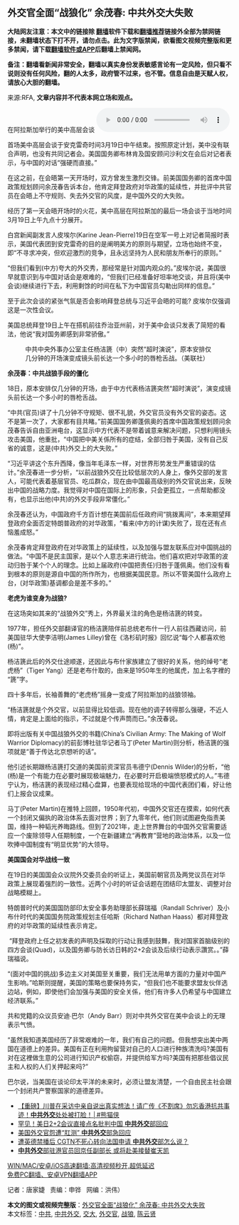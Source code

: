  <h2>外交官全面“战狼化” 余茂春: 中共外交大失败</h2> <p class="notice"><b>大陆网友注意：本文中的链接除 <a href="https://github.com/bannedbook/fanqiang" >翻墙</a>软件下载和<a href="https://github.com/killgcd/justmysocks/blob/master/README.md">翻墙推荐</a>链接外全部为禁网链接，未翻墙状态下打不开，请勿点击。此为文字版禁闻，欲看图文视频完整版和更多禁闻，请下载<a href="https://github.com/bannedbook/fanqiang">翻墙软件或APP</a>后翻墙上禁闻网。</p><p>备注：翻墙看新闻非常安全，翻墙以真实身份发表敏感言论有一定风险，但只看不说则没有任何风险，翻的人太多，政府管不过来，也不管。信息自由是天赋人权，请放心大胆的翻墙。</b></p>  <div class="entry"> <p>来源:RFA, <strong>文章内容并不代表本网立场和观点。</strong></p> <p>&#22312;&#38463;&#25289;&#26031;&#21152;&#20030;&#34892;&#30340;&#32654;&#20013;&#39640;&#23618;&#20250;&#35848;             <audio controls="controls" preload="metadata" src="https://www.rfa.org/mandarin/yataibaodao/junshiwaijiao/jt-03192021100939.html/@@stream" type="audio/mpeg"></audio></p> <p>&#39318;&#22330;&#32654;&#20013;&#39640;&#23618;&#20250;&#35848;&#20110;&#23433;&#20811;&#38647;&#22855;&#26102;&#38388;3&#26376;19&#26085;&#20013;&#21320;&#32467;&#26463;&#12290;&#25353;&#29031;&#21407;&#23450;&#35745;&#21010;&#65292;&#32654;&#20013;&#27809;&#26377;&#32852;&#21512;&#22768;&#26126;&#65292;&#20063;&#27809;&#26377;&#20849;&#21516;&#35760;&#32773;&#20250;&#12290;&#32654;&#22269;&#22269;&#21153;&#21375;&#24067;&#26519;&#32943;&#21450;&#22269;&#23433;&#39038;&#38382;&#27801;&#21033;&#25991;&#22312;&#20250;&#21518;&#23545;&#35760;&#32773;&#34920;&#31034;&#65292;&#19982;&#20013;&#22269;&#30340;&#23545;&#35805;&#8220;&#24378;&#30828;&#32780;&#30452;&#25509;&#12290;&#8221;</p> <p>&#22312;&#36825;&#20043;&#21069;&#65292;&#22312;&#20250;&#26212;&#31532;&#19968;&#22825;&#24320;&#22330;&#26102;&#65292;&#21452;&#26041;&#26366;&#21457;&#29983;&#28608;&#28872;&#20132;&#38155;&#12290;&#21069;&#32654;&#22269;&#22269;&#21153;&#21375;&#30340;&#39318;&#24109;&#20013;&#22269;&#25919;&#31574;&#35268;&#21010;&#39038;&#38382;&#20313;&#33538;&#26149;&#21578;&#35785;&#26412;&#21488;&#65292;&#20182;&#32943;&#23450;&#25308;&#30331;&#25919;&#24220;&#23545;&#21326;&#25919;&#31574;&#30340;&#24310;&#32493;&#24615;&#65292;&#24182;&#25209;&#35780;&#20013;&#20849;&#23448;&#21592;&#22312;&#20250;&#26212;&#19978;&#19981;&#23432;&#35268;&#21017;&#12289;&#22833;&#21435;&#22806;&#20132;&#23448;&#30340;&#39118;&#24230;&#65292;&#26159;&#20013;&#22269;&#22806;&#20132;&#30340;&#22823;&#22833;&#36133;&#12290;</p> <p> </p> <ul> </ul> <p> </p> <p>&#32463;&#21382;&#20102;&#31532;&#19968;&#22825;&#20250;&#26212;&#24320;&#22330;&#26102;&#30340;&#28779;&#33457;&#65292;&#32654;&#20013;&#39640;&#23618;&#22312;&#38463;&#25289;&#26031;&#21152;&#30340;&#26368;&#21518;&#19968;&#22330;&#20250;&#35848;&#20110;&#24403;&#22320;&#26102;&#38388;3&#26376;19&#26085;&#19978;&#21320;&#20061;&#28857;&#21313;&#20998;&#23637;&#24320;&#12290;</p> <p>&#30333;&#23467;&#26032;&#38395;&#21103;&#21457;&#35328;&#20154;&#30382;&#22467;&#23572;(Karine Jean-Pierre)19&#26085;&#22312;&#31354;&#20891;&#19968;&#21495;&#19978;&#23545;&#35760;&#32773;&#31616;&#25253;&#26102;&#34920;&#31034;&#65292;&#32654;&#22269;&#20195;&#34920;&#22242;&#21040;&#23433;&#20811;&#38647;&#22855;&#30340;&#30446;&#30340;&#26159;&#38416;&#26126;&#32654;&#26041;&#30340;&#21407;&#21017;&#19982;&#26399;&#26395;&#65292;&#31435;&#22330;&#20063;&#22987;&#32456;&#19981;&#21464;&#65292;&#21363;&#8220;&#19981;&#23547;&#27714;&#20914;&#31361;&#65292;&#20294;&#27426;&#36814;&#28608;&#28872;&#30340;&#31454;&#20105;&#65292;&#19988;&#27704;&#36828;&#22362;&#25345;&#20026;&#20154;&#27665;&#21644;&#26379;&#21451;&#25152;&#22857;&#34892;&#30340;&#21407;&#21017;&#12290;&#8221;</p> <p>&#8220;&#20294;&#25105;&#20204;&#30475;&#21040;(&#20013;&#26041;)&#22840;&#22823;&#30340;&#22806;&#20132;&#31168;&#65292;&#37027;&#32463;&#24120;&#26159;&#38024;&#23545;&#22269;&#20869;&#35266;&#20247;&#30340;&#12290;&#8221;&#30382;&#22467;&#23572;&#35828;&#65292;&#32654;&#22269;&#24456;&#26089;&#23601;&#24847;&#35782;&#21040;&#19982;&#20013;&#22269;&#23545;&#35805;&#20250;&#26159;&#33392;&#38590;&#30340;&#65292;&#8220;&#20294;&#25105;&#20204;&#24050;&#32463;&#20934;&#22791;&#22909;&#22374;&#29575;&#22320;&#20132;&#35848;&#65292;&#24182;&#19988;&#23558;(&#32654;&#20013;&#20250;&#35848;)&#32487;&#32493;&#36827;&#34892;&#19979;&#21435;&#65292;&#21033;&#29992;&#21097;&#39296;&#30340;&#26102;&#38388;&#22312;&#31169;&#19979;&#20026;&#20013;&#22269;&#23448;&#21592;&#21246;&#21202;&#20986;&#21516;&#26679;&#30340;&#20449;&#24687;&#12290;&#8221;</p>  <p>&#33267;&#20110;&#27492;&#27425;&#20250;&#35848;&#30340;&#32039;&#24352;&#27668;&#27675;&#26159;&#21542;&#20250;&#24433;&#21709;&#25308;&#30331;&#24635;&#32479;&#19982;&#20064;&#36817;&#24179;&#20250;&#26212;&#30340;&#21487;&#33021;? &#30382;&#22467;&#23572;&#20165;&#24378;&#35843;&#36825;&#26159;&#19968;&#27425;&#24615;&#20250;&#35758;&#12290;</p> <p>&#32654;&#22269;&#24635;&#32479;&#25308;&#30331;19&#26085;&#19978;&#21320;&#22312;&#25645;&#26426;&#21069;&#24448;&#20052;&#27835;&#20122;&#24030;&#21069;&#65292;&#23545;&#20110;&#32654;&#20013;&#20250;&#35848;&#21482;&#21457;&#34920;&#20102;&#31616;&#30701;&#30340;&#30475;&#27861;&#65292;&#20182;&#35828;&#8220;&#25105;&#23545;&#22269;&#21153;&#21375;&#24863;&#21040;&#38750;&#24120;&#39556;&#20658;&#12290;&#8221;</p> <p><figure> <figcaption>&#20013;&#20849;&#20013;&#22830;&#22806;&#20107;&#21150;&#20844;&#23460;&#20027;&#20219;&#26472;&#27905;&#31722;&#65288;&#20013;&#65289;&#31361;&#28982;&#8220;&#36229;&#26102;&#28436;&#35828;&#8221;&#65292;&#21407;&#26412;&#23433;&#25490;&#20165;&#20960;&#20998;&#38047;&#30340;&#24320;&#22330;&#28436;&#21464;&#25104;&#38236;&#22836;&#21069;&#38271;&#36798;&#19968;&#20010;&#22810;&#23567;&#26102;&#30340;&#21767;&#26538;&#33292;&#25112;&#12290;&#65288;&#32654;&#32852;&#31038;&#65289;</figcaption></figure> </p> <p><strong></strong><strong>&#20313;&#33538;&#26149;&#65306;</strong><strong></strong><strong>&#20013;&#20849;&#25112;&#29436;&#25163;&#27573;&#30340;&#20725;&#21270;</strong></p> <p>18&#26085;&#65292;&#21407;&#26412;&#23433;&#25490;&#20165;&#20960;&#20998;&#38047;&#30340;&#24320;&#22330;&#65292;&#30001;&#20110;&#20013;&#26041;&#20195;&#34920;&#26472;&#27905;&#31722;&#31361;&#28982;&#8220;&#36229;&#26102;&#28436;&#35828;&#8221;&#65292;&#28436;&#21464;&#25104;&#38236;&#22836;&#21069;&#38271;&#36798;&#19968;&#20010;&#22810;&#23567;&#26102;&#30340;&#21767;&#26538;&#33292;&#25112;&#12290;</p> <p>&#8220;&#20013;&#20849;(&#23448;&#21592;)&#35762;&#20102;&#21313;&#20960;&#20998;&#38047;&#19981;&#23432;&#35268;&#30697;&#12289;&#24456;&#19981;&#31036;&#35980;&#65292;&#22806;&#20132;&#23448;&#21592;&#27809;&#26377;&#22806;&#20132;&#23448;&#30340;&#23039;&#24577;&#12290;&#36825;&#19981;&#26159;&#31532;&#19968;&#27425;&#20102;&#65292;&#22823;&#23478;&#37117;&#26377;&#30446;&#20849;&#30585;&#12290;&#8221;&#21069;&#32654;&#22269;&#22269;&#21153;&#21375;&#34028;&#20329;&#22885;&#30340;&#39318;&#24109;&#20013;&#22269;&#25919;&#31574;&#35268;&#21010;&#39038;&#38382;&#20313;&#33538;&#26149;&#21578;&#35785;&#33258;&#30001;&#20122;&#27954;&#30005;&#21488;&#65292;&#36825;&#26174;&#31034;&#20013;&#26041;&#20195;&#34920;&#19981;&#26159;&#24102;&#30528;&#35802;&#24847;&#26469;&#35299;&#20915;&#38382;&#39064;&#65292;&#21482;&#24819;&#21033;&#29992;&#38236;&#22836;&#25915;&#20987;&#32654;&#22269;&#65292;&#20182;&#37325;&#25209;&#65292;&#8220;&#20013;&#22269;&#25226;&#20013;&#32654;&#20851;&#20418;&#25152;&#26377;&#30340;&#30151;&#32467;&#65292;&#20840;&#37096;&#24402;&#21646;&#20110;&#32654;&#22269;&#65292;&#27809;&#26377;&#33258;&#24049;&#21453;&#30465;&#30340;&#35802;&#24847;&#65292;&#36825;&#26159;(&#20013;&#20849;)&#22806;&#20132;&#19978;&#30340;&#22823;&#22833;&#36133;&#12290;&#8221;</p> <p>&#8220;&#20064;&#36817;&#24179;&#35762;&#36825;&#20010;&#19996;&#21319;&#35199;&#38477;&#65292;&#20687;&#24403;&#24180;&#27611;&#27901;&#19996;&#19968;&#26679;&#65292;&#23545;&#19990;&#30028;&#24418;&#21183;&#21457;&#29983;&#20005;&#37325;&#38169;&#35823;&#30340;&#20272;&#35745;&#12290;&#8221;&#20313;&#33538;&#26149;&#36827;&#19968;&#27493;&#20998;&#26512;&#65292;&#8220;&#20197;&#21069;&#25112;&#29436;&#22806;&#20132;&#22312;&#27604;&#36739;&#20302;&#23618;&#27425;&#30340;&#20154;&#36523;&#19978;&#65292;&#20687;&#22806;&#20132;&#37096;&#30340;&#21457;&#35328;&#20154;&#65292;&#21487;&#33021;&#20195;&#34920;&#30528;&#22522;&#23618;&#23448;&#21592;&#12289;&#21507;&#29916;&#32676;&#20247;&#65292;&#29616;&#22312;&#30001;&#20013;&#22269;&#26368;&#39640;&#32423;&#21035;&#30340;&#22806;&#20132;&#23448;&#35828;&#20986;&#26469;&#65292;&#21453;&#26144;&#20986;&#20013;&#22269;&#30340;&#25112;&#30053;&#21147;&#24230;&#12290;&#25105;&#35273;&#24471;&#23545;&#20013;&#22269;&#22312;&#22269;&#38469;&#19978;&#30340;&#24418;&#35937;&#65292;&#21482;&#20250;&#26356;&#23396;&#31435;&#65292;&#19968;&#28857;&#24110;&#21161;&#37117;&#27809;&#26377;&#65292;&#20063;&#26174;&#31034;&#20986;&#20182;(&#20013;&#20849;)&#30340;&#22806;&#20132;&#25163;&#27573;&#38750;&#24120;&#20725;&#21270;&#12290;&#8221;</p> <p>&#20313;&#33538;&#26149;&#36824;&#35748;&#20026;&#65292;&#20013;&#22269;&#25919;&#24220;&#21315;&#26041;&#30334;&#35745;&#24819;&#22312;&#32654;&#22269;&#21069;&#21518;&#20219;&#25919;&#24220;&#38388;&#8220;&#25361;&#25320;&#31163;&#38388;&#8221;&#65292;&#26412;&#26469;&#26399;&#26395;&#25308;&#30331;&#25919;&#24220;&#20840;&#38754;&#21542;&#23450;&#29305;&#26391;&#26222;&#25919;&#24220;&#30340;&#23545;&#21326;&#25919;&#31574;&#65292;&#8220;&#30475;&#26469;(&#20013;&#26041;&#30340;&#35745;&#35851;)&#22833;&#36133;&#20102;&#65292;&#29616;&#22312;&#36824;&#26377;&#28857;&#24700;&#32670;&#25104;&#24594;&#12290;&#8221;</p> <p>&#20313;&#33538;&#26149;&#32943;&#23450;&#25308;&#30331;&#25919;&#24220;&#22312;&#23545;&#21326;&#25919;&#31574;&#19978;&#30340;&#24310;&#32493;&#24615;&#65292;&#20197;&#21450;&#21152;&#24378;&#19982;&#30431;&#21451;&#32852;&#31995;&#24212;&#23545;&#20013;&#22269;&#25361;&#25112;&#30340;&#20570;&#27861;&#12290;&#8220;&#20013;&#22269;&#19981;&#26159;&#27665;&#20027;&#22269;&#23478;&#65292;&#26159;&#20197;&#20010;&#20154;&#24847;&#24535;&#26469;&#36827;&#34892;&#32479;&#27835;&#12290;&#20182;&#20204;&#21916;&#27426;&#25226;&#23545;&#21326;&#25919;&#31574;&#30340;&#27874;&#21160;&#24402;&#21646;&#20110;&#26576;&#20010;&#20010;&#20154;&#30340;&#29702;&#24565;&#12290;&#27604;&#22914;&#19978;&#23626;&#25919;&#24220;(&#20013;&#22269;&#25226;&#36131;&#20219;)&#24402;&#21646;&#20110;&#34028;&#20329;&#22885;&#12290;&#20182;&#20204;&#27809;&#26377;&#30475;&#21040;&#26681;&#26412;&#30340;&#21407;&#21017;&#26159;&#28304;&#33258;&#20013;&#22269;&#30340;&#25152;&#20316;&#25152;&#20026;&#65292;&#20063;&#26681;&#25454;&#32654;&#22269;&#27665;&#24847;&#12290;&#25152;&#20197;&#19981;&#31649;&#32654;&#22269;&#20160;&#20040;&#25919;&#24220;&#19978;&#21488;&#65292;(&#23545;&#21326;&#25919;&#31574;)&#22522;&#35843;&#37117;&#20250;&#26159;&#24046;&#19981;&#22810;&#30340;&#12290;&#8221;</p>  <p><strong>&#32769;&#34382;&#20026;&#35841;&#21464;&#36523;&#20026;&#25112;&#29436;</strong><strong>?&#160;&#160; </strong></p> <p>&#22312;&#36825;&#22330;&#31361;&#22914;&#20854;&#26469;&#30340;&#8220;&#25112;&#29436;&#22806;&#20132;&#8221;&#31168;&#19978;&#65292;&#22806;&#30028;&#26368;&#20851;&#27880;&#30340;&#35282;&#33394;&#26159;&#26472;&#27905;&#31722;&#30340;&#36716;&#21464;&#12290;</p> <p>1977&#24180;&#65292;&#25285;&#20219;&#22806;&#20132;&#37096;&#32763;&#35793;&#23448;&#30340;&#26472;&#27905;&#31722;&#38506;&#20276;&#21069;&#24635;&#32479;&#32769;&#24067;&#20160;&#19968;&#34892;&#20154;&#21069;&#24448;&#35199;&#34255;&#35775;&#38382;&#65292;&#21069;&#32654;&#22269;&#39547;&#21326;&#22823;&#20351;&#26446;&#27905;&#26126;(James Lilley)&#26366;&#22312;&#12298;&#27931;&#26441;&#30710;&#26102;&#25253;&#12299;&#22238;&#24518;&#35828;&#8220;&#27599;&#20010;&#20154;&#37117;&#21916;&#27426;&#20182;(&#26472;)&#8221;&#12290;</p> <p>&#26472;&#27905;&#31722;&#27492;&#21518;&#30340;&#22806;&#20132;&#20181;&#36884;&#39034;&#36930;&#65292;&#36824;&#22240;&#27492;&#19982;&#24067;&#20160;&#23478;&#26063;&#24314;&#31435;&#20102;&#24456;&#22909;&#30340;&#20851;&#31995;&#65292;&#20182;&#30340;&#32496;&#21495;&#8220;&#32769;&#34382;&#26472;&#8221;&#65288;Tiger Yang&#65289;&#36824;&#26159;&#32769;&#24067;&#20160;&#21462;&#30340;&#65292;&#30001;&#26469;&#26159;1950&#24180;&#29983;&#30340;&#20182;&#23646;&#34382;&#65292;&#21152;&#19978;&#21517;&#23383;&#35041;&#30340; &#8220;&#31722;&#8221;&#23383;&#12290;</p> <p>&#22235;&#21313;&#22810;&#24180;&#21518;&#65292;&#38271;&#34966;&#21892;&#33310;&#30340;&#8220;&#32769;&#34382;&#26472;&#8221;&#25671;&#36523;&#19968;&#21464;&#25104;&#20102;&#38463;&#25289;&#26031;&#21152;&#30340;&#25112;&#29436;&#39046;&#34966;&#12290;</p> <p>&#8220;&#26472;&#27905;&#31722;&#23601;&#26159;&#20010;&#22806;&#20132;&#23448;&#65292;&#20197;&#21069;&#26174;&#24471;&#27604;&#36739;&#20302;&#35843;&#12290;&#29616;&#22312;&#20182;&#30340;&#35843;&#23376;&#36716;&#24471;&#37027;&#20040;&#24378;&#30828;&#65292;&#19981;&#36817;&#20154;&#24773;&#65292;&#32943;&#23450;&#26159;&#19978;&#38754;&#32473;&#30340;&#25351;&#31034;&#65292;&#19981;&#36807;&#23601;&#26159;&#20010;&#20256;&#22768;&#31570;&#32780;&#24050;&#12290;&#8221;&#20313;&#33538;&#26149;&#35828;&#12290;</p> <p>&#21363;&#23558;&#20986;&#29256;&#26377;&#20851;&#20013;&#22269;&#25112;&#29436;&#22806;&#20132;&#30340;&#20070;&#31821;(China&#8217;s Civilian Army: The Making of Wolf Warrior Diplomacy)&#30340;&#21069;&#24429;&#21338;&#31038;&#39547;&#21326;&#35760;&#32773;&#39532;&#19969;(Peter Martin)&#21017;&#20998;&#26512;&#65292;&#26472;&#27905;&#31722;&#30340;&#24378;&#39033;&#23601;&#26159;&#8220;&#21892;&#20110;&#20256;&#36798;&#21271;&#20140;&#24819;&#21548;&#30340;&#35805;&#8221;&#12290;</p> <p>&#20182;&#24341;&#36848;&#38271;&#26399;&#36319;&#26472;&#27905;&#31722;&#25171;&#20132;&#36947;&#30340;&#32654;&#22269;&#21069;&#36164;&#28145;&#23448;&#21592;&#38886;&#24503;&#23425;(Dennis Wilder)&#30340;&#20998;&#26512;&#65292;&#8220;&#20182;(&#26472;)&#26159;&#19968;&#20010;&#26377;&#33021;&#21147;&#22312;&#24517;&#35201;&#26102;&#23637;&#29616;&#26497;&#31471;&#39749;&#21147;&#65292;&#22312;&#24517;&#35201;&#26102;&#24320;&#21551;&#26497;&#31471;&#24868;&#24594;&#27169;&#24335;&#30340;&#20154;&#12290;&#8221;&#38886;&#24503;&#23425;&#35748;&#20026;&#65292;&#26472;&#27905;&#31722;&#30340;&#34920;&#29616;&#32463;&#36807;&#31934;&#24515;&#30424;&#31639;&#65292;&#20063;&#35201;&#34920;&#29616;&#32473;&#29616;&#22330;&#30340;&#20013;&#22269;&#20195;&#34920;&#22242;&#20204;&#30475;&#65292;&#22909;&#35753;&#20182;&#20204;&#19978;&#25253;&#20250;&#35758;&#25104;&#26524;&#12290;</p> <p>&#39532;&#19969;(Peter Martin)&#22312;&#25512;&#29305;&#19978;&#22238;&#39038;&#65292;1950&#24180;&#20195;&#21021;&#65292;&#20013;&#22269;&#22806;&#20132;&#23448;&#36824;&#22312;&#25720;&#32034;&#65292;&#22914;&#20309;&#20195;&#34920;&#19968;&#20010;&#23553;&#38381;&#21448;&#20559;&#25191;&#30340;&#25919;&#27835;&#20307;&#31995;&#21435;&#38754;&#23545;&#19990;&#30028;&#65307;&#21040;&#20102;&#20061;&#38646;&#24180;&#20195;&#65292;&#20182;&#20204;&#21017;&#35797;&#22270;&#36991;&#20813;&#25351;&#36131;&#32654;&#22269;&#65292;&#32500;&#25345;&#19968;&#31181;&#38892;&#20809;&#20859;&#26214;&#36335;&#32447;&#12290;&#20294;&#21040;&#20102;2021&#24180;&#65292;&#36208;&#19978;&#19990;&#30028;&#33310;&#21488;&#30340;&#20013;&#22269;&#22806;&#20132;&#23448;&#38656;&#35201;&#36866;&#24212;&#19968;&#20010;&#24223;&#38500;&#39046;&#23548;&#20154;&#20219;&#26399;&#21046;&#24230;&#65292;&#19968;&#20010;&#22312;&#26032;&#30086;&#24314;&#31435;&#8220;&#20877;&#25945;&#32946;&#8221;&#33829;&#22320;&#30340;&#25919;&#27835;&#20307;&#31995;&#65292;&#20197;&#21450;&#19968;&#20301;&#21561;&#25447;&#20013;&#22269;&#21046;&#24230;&#26377;&#8220;&#26126;&#26174;&#20248;&#21183;&#8221;&#30340;&#22823;&#39046;&#23548;&#12290;</p>  <p><strong>&#32654;&#22269;&#22269;&#20250;&#23545;&#21326;&#25112;&#32447;&#19968;&#33268;</strong></p> <p>&#22312;19&#26085;&#30340;&#32654;&#22269;&#22269;&#20250;&#20247;&#35758;&#38498;&#22806;&#20132;&#22996;&#21592;&#20250;&#30340;&#21548;&#35777;&#19978;&#65292;&#32654;&#22269;&#21069;&#26397;&#23448;&#21592;&#21450;&#20004;&#20826;&#35758;&#21592;&#22312;&#23545;&#21326;&#25919;&#31574;&#19978;&#23637;&#29616;&#30528;&#24378;&#28872;&#30340;&#19968;&#33268;&#24615;&#12290;&#36817;&#20004;&#20010;&#23567;&#26102;&#30340;&#21548;&#35777;&#20250;&#35805;&#39064;&#22312;&#22242;&#32467;&#21360;&#22826;&#30431;&#21451;&#12289;&#35843;&#25972;&#23545;&#21488;&#25112;&#30053;&#27169;&#31946;&#19978;&#12290;</p> <p>&#29305;&#26391;&#26222;&#26102;&#20195;&#30340;&#32654;&#22269;&#22269;&#38450;&#37096;&#21360;&#22826;&#23433;&#20840;&#20107;&#21153;&#21161;&#29702;&#37096;&#38271;&#34203;&#29790;&#31119;&#65288;Randall Schriver&#65289;&#21450;&#23567;&#24067;&#20160;&#26102;&#20195;&#30340;&#32654;&#22269;&#22269;&#21153;&#38498;&#25919;&#31574;&#35268;&#21010;&#20027;&#20219;&#21704;&#26031;&#65288;Richard Nathan Haass&#65289;&#37117;&#23545;&#25308;&#30331;&#25919;&#24220;&#30340;&#23545;&#21326;&#25919;&#31574;&#30340;&#24310;&#32493;&#24615;&#34920;&#31034;&#32943;&#23450;&#12290;</p> <p>&#160;&#8220;&#25308;&#30331;&#25919;&#24220;&#19978;&#20219;&#20043;&#21021;&#21457;&#34920;&#30340;&#22768;&#26126;&#21450;&#25505;&#21462;&#30340;&#34892;&#21160;&#35753;&#25105;&#24863;&#21040;&#40723;&#33310;&#65292;&#25105;&#23545;&#22269;&#23478;&#39318;&#33041;&#32423;&#21035;&#30340;&#22235;&#26041;&#20250;&#35848;(Quad)&#65292;&#20197;&#21450;&#22269;&#21153;&#21375;&#19982;&#38450;&#38271;&#35775;&#26085;&#38889;&#30340;2+2&#20250;&#35848;&#21450;&#21518;&#32493;&#34892;&#21160;&#34920;&#31034;&#35738;&#36175;&#12290;&#12290;&#8221;&#34203;&#29790;&#31119;&#35828;&#12290;</p> <p>&#8220;(&#38754;&#23545;&#20013;&#22269;&#30340;&#25361;&#25112;)&#22810;&#36793;&#20027;&#20041;&#23545;&#32654;&#22269;&#33267;&#20851;&#37325;&#35201;&#65292;&#25105;&#20204;&#26080;&#27861;&#29992;&#21333;&#26041;&#38754;&#30340;&#21147;&#37327;&#23545;&#20013;&#22269;&#20135;&#29983;&#24433;&#21709;&#12290;&#8221;&#21704;&#26031;&#21017;&#25552;&#37266;&#65292;&#32654;&#22269;&#30340;&#31574;&#30053;&#20063;&#35201;&#20445;&#25345;&#21153;&#23454;&#65292;&#8220;&#20294;&#25105;&#20204;&#20063;&#19981;&#33021;&#35201;&#27714;&#30431;&#21451;&#20249;&#20276;&#36873;&#36793;&#31449;&#65292;&#20363;&#22914;&#65292;&#21363;&#20351;&#20182;&#20204;&#20250;&#21152;&#24378;&#19982;&#32654;&#22269;&#30340;&#23433;&#20840;&#20851;&#20418;&#65292;&#20182;&#20204;&#26377;&#35768;&#22810;&#20154;&#20173;&#24076;&#26395;&#19982;&#20013;&#22269;&#24314;&#31435;&#32463;&#27982;&#32852;&#31995;&#12290;&#8221;</p> <p>&#20849;&#21644;&#20826;&#31821;&#30340;&#20247;&#35758;&#21592;&#23433;&#36842;&#8729;&#24052;&#23572;&#65288;Andy Barr&#65289;&#21017;&#23545;&#20013;&#20849;&#22806;&#20132;&#23448;&#22312;&#32654;&#20013;&#20250;&#35848;&#19978;&#30340;&#26080;&#29702;&#34920;&#31034;&#27668;&#24868;&#12290;</p> <p>&#8220;&#34429;&#28982;&#25105;&#30693;&#36947;&#32654;&#22269;&#32463;&#21382;&#20102;&#38750;&#24120;&#33392;&#38590;&#30340;&#19968;&#24180;&#65292;&#25105;&#20204;&#26377;&#33258;&#24049;&#30340;&#38382;&#39064;&#12290;&#20294;&#25105;&#24819;&#31361;&#20986;&#32654;&#20013;&#20004;&#22269;&#22312;&#36947;&#24503;&#19978;&#30340;&#24046;&#24322;&#12290;&#32654;&#22269;&#26377;&#27491;&#22312;&#21033;&#29992;&#25304;&#30041;&#33829;&#23545;&#33258;&#24049;&#30340;&#20154;&#21475;&#36827;&#34892;&#31181;&#26063;&#28165;&#27927;&#21527;?&#32654;&#22269;&#26377;&#23545;&#22312;&#36825;&#35041;&#20570;&#29983;&#24847;&#30340;&#20844;&#21496;&#36827;&#34892;&#30693;&#35782;&#20135;&#26435;&#20599;&#31363;&#65292;&#24182;&#25552;&#20379;&#32473;&#20891;&#26041;&#21527;?&#32654;&#22269;&#26377;&#25226;&#37027;&#20123;&#20513;&#35758;&#27665;&#20027;&#21644;&#20154;&#26435;&#30340;&#20154;&#20204;&#20851;&#25276;&#36215;&#26469;&#21527;?&#8221;</p> <p>&#24052;&#23572;&#35828;&#65292;&#24403;&#32654;&#22269;&#22312;&#35848;&#35770;&#21360;&#22826;&#24179;&#27915;&#30340;&#26410;&#26469;&#26102;&#65292;&#24517;&#39035;&#35753;&#30431;&#21451;&#28165;&#26970;&#65292;&#19968;&#20010;&#33258;&#30001;&#27665;&#20027;&#31038;&#20250;&#36319;&#19968;&#20010;&#23553;&#38381;&#20849;&#20135;&#35686;&#23519;&#22269;&#23478;&#30340;&#36947;&#24503;&#24046;&#24322;&#12290;</p> <ul class='op-related-articles' title='相关阅读'> <li><a href='https://www.bannedbook.org/bnews/comments/20210317/1506810.html' target='_blank'>【重磅】川普在采访中亲自说出真实想法！请广传《不割席》勿忘香港抗共事迹！<b>中共外交</b>处处被打脸！│#熊猫侠</a></li> <li><a href='https://www.bannedbook.org/bnews/comments/20210316/1506296.html' target='_blank'>罕见！美日2+2会议直接点名批判中国 <b>中共外交</b>部回应</a></li> <li><a href='https://www.bannedbook.org/bnews/cbnews/20210226/1494231.html' target='_blank'>美国外交官怨遭“肛测” <b>中共外交</b>部急回应</a></li> <li><a href='https://www.bannedbook.org/bnews/comments/20210223/1492012.html' target='_blank'>遭英德禁播后 CGTN不死心转向法国申请 <b>中共外交</b>部怎么说？</a></li> <li><a href='https://www.bannedbook.org/bnews/comments/20210219/1490126.html' target='_blank'><b>中共外交</b>部驻港官员回京任副部长 或将赴美接替崔天凯</a></li> </ul> <p class="texttj"> <a href="https://github.com/bannedbook/fanqiang/wiki/V2ray%E6%9C%BA%E5%9C%BA" target="_blank">WIN/MAC/安卓/iOS高速翻墙:高清视频秒开,超低延迟</a><br/> <a href="https://github.com/bannedbook/fanqiang/wiki/%E7%A6%81%E9%97%BB%E7%BD%91%E5%AE%89%E5%8D%93%E7%BF%BB%E5%A2%99%E6%96%B0%E9%97%BBAPP" target="_blank">免费PC翻墙、安卓VPN翻墙APP</a></p> <p>&#35760;&#32773;&#65306;&#21776;&#23478;&#23125;  &#160; &#36131;&#32534;&#65306;&#30003;&#38119;&#160;&#160; &#32593;&#32534;&#65306;&#27946;&#20255;&#65289;</p><a name='sharetosocial'></a>       <div><b>本文的图文或视频完整版</b>：<a href='https://www.bannedbook.org/bnews/ssgc/20210320/1508749.html'>外交官全面“战狼化” 余茂春: 中共外交大失败</a></div>  </div><!--END ENTRY--> <div class="postfooter"> <div>本文标签：<a href="https://www.bannedbook.org/bnews/tag/%e4%b8%ad%e5%85%b1/" rel="tag">中共</a>, <a href="https://www.bannedbook.org/bnews/tag/%E4%B8%AD%E5%85%B1%E5%A4%96%E4%BA%A4/" rel="tag">中共外交</a>, <a href="https://www.bannedbook.org/bnews/tag/%E4%BA%A4%E5%A4%A7/" rel="tag">交大</a>, <a href="https://www.bannedbook.org/bnews/tag/%e5%a4%96%e4%ba%a4%e5%ae%98/" rel="tag">外交官</a>, <a href="https://www.bannedbook.org/bnews/tag/%E6%88%98%E7%8B%BC/" rel="tag">战狼</a>, <a href="https://www.bannedbook.org/bnews/tag/%e9%99%88%e4%ba%91%e8%b4%a4/" rel="tag">陈云贤</a></div>  </div><!--END POSTFOOTER--> 